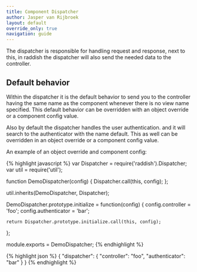 ```yaml
---
title: Component Dispatcher
author: Jasper van Rijbroek
layout: default
override_only: true
navigation: guide
---
```


The dispatcher is responsible for handling request and response, next to this, in raddish the dispatcher will also send the needed data to the controller.

## Default behavior
Within the dispatcher it is the default behavior to send you to the controller having the same name as the component whenever there is no view name specified.
This default behavior can be overridden with an object override or a component config value.

Also by default the dispatcher handles the user authentication. and it will search to the authenticator with the name default.
This as well can be overridden in an object override or a component config value.

An example of an object override and component config:

<div class="row">
    <div class="col-md-6">
{% highlight javascript %}
var Dispatcher  = require('raddish').Dispatcher;
var util        = require('util');

function DemoDispatcher(config) {
    Dispatcher.call(this, config);
};

util.inherits(DemoDispatcher, Dispatcher);

DemoDispatcher.prototype.initialize = function(config) {
    config.controller = 'foo';
    config.authenticator = 'bar';

    return Dispatcher.prototype.initialize.call(this, config);
};

module.exports = DemoDispatcher;
{% endhighlight %}
    </div>
    <div class="col-md-6">
{% highlight json %}
{
    "dispatcher": {
        "controller": "foo",
        "authenticator": "bar"
    }
}
{% endhighlight %}
    </div>
</div>